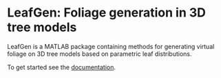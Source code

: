 # LeafGen: Foliage generation in 3D tree models

LeafGen is a MATLAB package containing methods for generating virtual foliage on 3D tree models based on parametric leaf distributions.

To get started see the [documentation].

[documentation]: https://pietari-monkkonen.github.io/